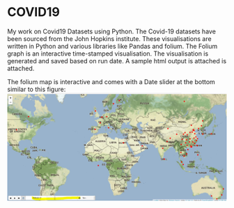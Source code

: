 # COVID19
My work on Covid19 Datasets using Python.
The Covid-19 datasets have been sourced from the John Hopkins institute. These visualisations are written in Python and various libraries like Pandas and folium.
The Folium graph is an interactive time-stamped visualisation. The visualisation is generated and saved based on run date. A sample html output is attached is attached.

The folium map is interactive and comes with a Date slider at the bottom similar to this figure:
<img src="https://github.com/i002900/COVID19/blob/master/Folium%20Map.JPG">

